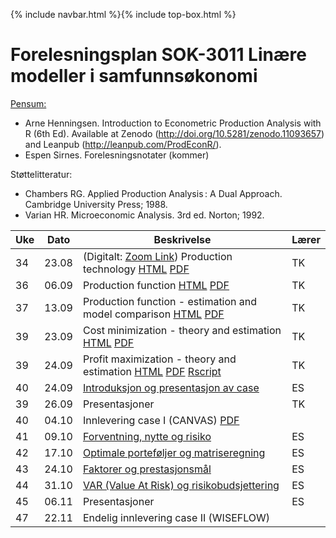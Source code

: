 {% include navbar.html %}{% include top-box.html %}
# Forelesningsplan  SOK-3011 Linære modeller i samfunnsøkonomi 

[Pensum:](https://bibsys-c.alma.exlibrisgroup.com/leganto/readinglist/searchlists/12268731710002205)

* Arne Henningsen. Introduction to Econometric Production Analysis with R (6th Ed). Available at Zenodo (http://doi.org/10.5281/zenodo.11093657) and Leanpub (http://leanpub.com/ProdEconR/).
* Espen Sirnes. Forelesningsnotater (kommer)

Støttelitteratur:
* Chambers RG. Applied Production Analysis : A Dual Approach. Cambridge University Press; 1988.
* Varian HR. Microeconomic Analysis. 3rd ed. Norton; 1992.

| Uke | Dato       | Beskrivelse                | Lærer   |
|-----|------------|----------------------------|---------|
| 34  | 23.08 | (Digitalt: [Zoom Link](https://oslomet.zoom.us/j/66554734546?pwd=RfzBIvxkWBTcS5Rx2W4KsYpNxZlu8y.1)) Production technology [HTML](https://uit-sok-3011-h24.github.io/tapaslectures/lecture4/apa4.html) [PDF](https://uit-sok-3011-h24.github.io/tapaslectures/lecture1/apa1.pdf)| TK |
| 36  | 06.09 | Production function [HTML](https://uit-sok-3011-h24.github.io/tapaslectures/lecture4/apa4.html)  [PDF](https://uit-sok-3011-h24.github.io/tapaslectures/lecture2/apa2.pdf)| TK |
| 37  | 13.09 | Production function - estimation and model comparison [HTML](https://uit-sok-3011-h24.github.io/tapaslectures/lecture4/apa4.html)  [PDF](https://uit-sok-3011-h24.github.io/tapaslectures/lecture3/apa3.pdf) | TK |
| 39  | 23.09 | Cost minimization - theory and estimation [HTML](https://uit-sok-3011-h24.github.io/tapaslectures/lecture4/apa4.html)  [PDF](https://uit-sok-3011-h24.github.io/tapaslectures/lecture4/apa4.pdf) | TK |
| 39  | 24.09 | Profit maximization - theory and estimation [HTML](https://uit-sok-3011-h24.github.io/tapaslectures/lecture4/apa4.html)  [PDF](https://uit-sok-3011-h24.github.io/tapaslectures/lecture4/apa4.pdf) [Rscript](https://uit-sok-3011-h24.github.io/tapaslectures/lecture4/allcodes.R) | TK |
| 40  | 24.09 | [Introduksjon og presentasjon av case](finans/1-introduksjon.html)| ES|
| 39  | 26.09 | Presentasjoner       | TK |
| 40  | 04.10 | Innlevering case I (CANVAS)  [PDF](https://uit-sok-3011-h24.github.io/tapaslectures/qs.pdf)   |         |
| 41  | 09.10 | [Forventning, nytte og risiko](finans/2-expectation_utility.pdf)| ES|
| 42  | 17.10 | [Optimale porteføljer og matriseregning](finans/3-lecture_optport.pdf)| ES|
| 43  | 24.10 | [Faktorer og prestasjonsmål](finans/4-lecture_factor.pdf)| ES|
| 44  | 31.10 | [VAR (Value At Risk) og risikobudsjettering](5-lecture_VaR.html)| ES|
| 45  | 06.11 | Presentasjoner       | ES|
| 47  | 22.11 | Endelig innlevering case II (WISEFLOW)         |         |






